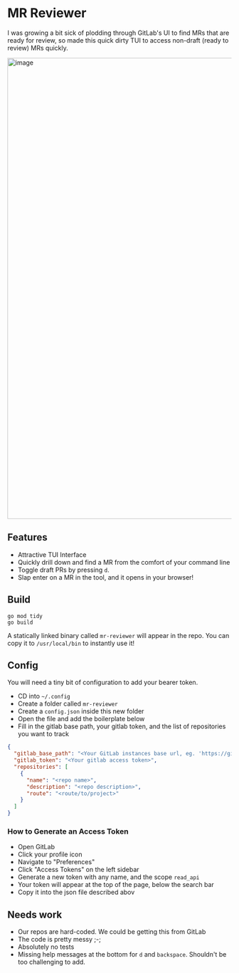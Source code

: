 # MR Reviewer

I was growing a bit sick of plodding through GitLab's UI to find MRs that are
ready for review, so made this quick dirty TUI to access non-draft (ready to review)
MRs quickly.

<img width="1037" alt="image" src="https://media.github.ibm.com/user/232276/files/b42b07aa-9a97-4e0e-8c81-7b3853ceb437">

## Features

- Attractive TUI Interface
- Quickly drill down and find a MR from the comfort of your command line
- Toggle draft PRs by pressing `d`.
- Slap enter on a MR in the tool, and it opens in your browser!

## Build

```shell
go mod tidy
go build
```

A statically linked binary called `mr-reviewer` will appear in the repo. You
can copy it to `/usr/local/bin` to instantly use it!

## Config

You will need a tiny bit of configuration to add your bearer token.

- CD into `~/.config`
- Create a folder called `mr-reviewer`
- Create a `config.json` inside this new folder
- Open the file and add the boilerplate below
- Fill in the gitlab base path, your gitlab token, and the list of repositories
  you want to track

```json
{
  "gitlab_base_path": "<Your GitLab instances base url, eg. 'https://gitlab.com'>",
  "gitlab_token": "<Your gitlab access token>",
  "repositories": [
    {
      "name": "<repo name>",
      "description": "<repo description>",
      "route": "<route/to/project>"
    }
  ]
}
```

### How to Generate an Access Token

- Open GitLab
- Click your profile icon
- Navigate to "Preferences"
- Click "Access Tokens" on the left sidebar
- Generate a new token with any name, and the scope `read_api`
- Your token will appear at the top of the page, below the search bar
- Copy it into the json file described abov

## Needs work

- Our repos are hard-coded. We could be getting this from GitLab
- The code is pretty messy ;-;
- Absolutely no tests
- Missing help messages at the bottom for `d` and `backspace`. Shouldn't be too
  challenging to add.
